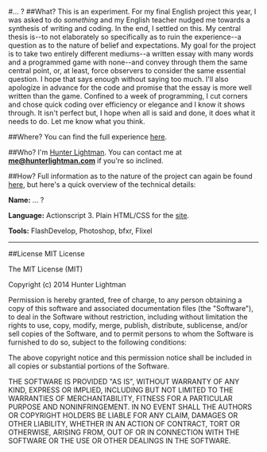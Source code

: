 #... ?
##What?
This is an experiment. For my final English project this year, I was asked to do *something* and my English teacher nudged me towards a synthesis of writing and coding.
In the end, I settled on this. My central thesis is--to not elaborately so specifically as to ruin the experience--a question as to the nature of belief and expectations.
My goal for the project is to take two entirely different mediums--a written essay with many words and a programmed game with none--and convey through them the same central
point, or, at least, force observers to consider the same essential question. I hope that says enough without saying too much. I'll also apologize in advance for the code
and promise that the essay is more well written than the game. Confined to a week of programming, I cut corners and chose quick coding over efficiency or elegance and I know
it shows through. It isn't perfect but, I hope when all is said and done, it does what it needs to do. Let me know what you think.

##Where?
You can find the full experience [here](http://hunterlightman.com/b).
	
##Who?
I'm [Hunter Lightman](http://hunterlightman.com). You can contact me at **me@hunterlightman.com** if you're so inclined.

##How?
Full information as to the nature of the project can again be found [here](http://hunterlightman.com/b/how.html), but here's a quick overview of the technical details:

**Name:** ... ?

**Language:** Actionscript 3. Plain HTML/CSS for the [site](http://hunterlightman.com/b).
	
**Tools:** FlashDevelop, Photoshop, bfxr, Flixel
	
---
##License
MIT License

The MIT License (MIT)

Copyright (c) 2014 Hunter Lightman

Permission is hereby granted, free of charge, to any person obtaining a copy
of this software and associated documentation files (the "Software"), to deal
in the Software without restriction, including without limitation the rights
to use, copy, modify, merge, publish, distribute, sublicense, and/or sell
copies of the Software, and to permit persons to whom the Software is
furnished to do so, subject to the following conditions:

The above copyright notice and this permission notice shall be included in all
copies or substantial portions of the Software.

THE SOFTWARE IS PROVIDED "AS IS", WITHOUT WARRANTY OF ANY KIND, EXPRESS OR
IMPLIED, INCLUDING BUT NOT LIMITED TO THE WARRANTIES OF MERCHANTABILITY,
FITNESS FOR A PARTICULAR PURPOSE AND NONINFRINGEMENT. IN NO EVENT SHALL THE
AUTHORS OR COPYRIGHT HOLDERS BE LIABLE FOR ANY CLAIM, DAMAGES OR OTHER
LIABILITY, WHETHER IN AN ACTION OF CONTRACT, TORT OR OTHERWISE, ARISING FROM,
OUT OF OR IN CONNECTION WITH THE SOFTWARE OR THE USE OR OTHER DEALINGS IN THE
SOFTWARE.